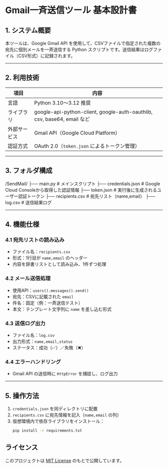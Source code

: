 # Gmail一斉送信ツール 基本設計書

## 1. システム概要
本ツールは、Google Gmail API を使用して、CSVファイルで指定された複数の宛先に個別メールを一斉送信する Python スクリプトです。送信結果はログファイル（CSV形式）に記録されます。

---

## 2. 利用技術

| 項目           | 内容                                         |
|----------------|----------------------------------------------|
| 言語           | Python 3.10〜3.12 推奨                       |
| ライブラリ     | google-api-python-client, google-auth-oauthlib, csv, base64, email など |
| 外部サービス   | Gmail API（Google Cloud Platform）           |
| 認証方式       | OAuth 2.0（`token.json` によるトークン管理） |

---

## 3. フォルダ構成

/SendMail/
├── main.py # メインスクリプト
├── credentials.json # Google Cloud Consoleから取得した認証情報
├── token.json # 実行後に生成されるユーザー認証トークン
├── recipients.csv # 宛先リスト（name,email）
├── log.csv # 送信結果ログ

---

## 4. 機能仕様

### 4.1 宛先リストの読み込み
- ファイル名：`recipients.csv`
- 形式：1行目が `name,email` のヘッダー
- 内容を辞書リストとして読み込み、1件ずつ処理

### 4.2 メール送信処理
- 使用API：`users().messages().send()`
- 宛先：CSVに記載された `email`
- 件名：固定（例：一斉送信テスト）
- 本文：テンプレート文字列に `name` を差し込む形式

### 4.3 送信ログ出力
- ファイル名：`log.csv`
- 出力形式：`name,email,status`
- ステータス：成功（✅）／失敗（✖）

### 4.4 エラーハンドリング
- Gmail API の送信時に `HttpError` を捕捉し、ログ出力

---

## 5. 操作方法

1. `credentials.json` を同ディレクトリに配置
2. `recipients.csv` に宛先情報を記入（`name,email` の列）
3. 仮想環境内で依存ライブラリをインストール：
   ```bash
   pip install -r requirements.txt

## ライセンス
このプロジェクトは [MIT License](LICENSE) のもとで公開しています。
